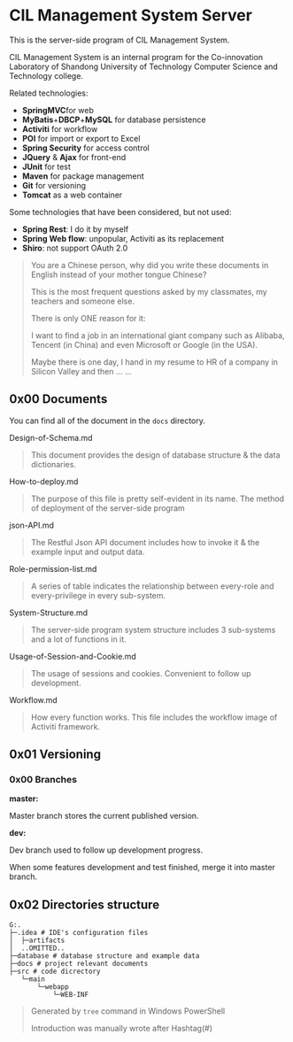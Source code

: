 # CIL Management System Server

This is the server-side program of CIL Management System.

CIL Management System is an internal program for the Co-innovation Laboratory of Shandong University of Technology Computer Science and Technology college.

Related technologies:

* **SpringMVC**for web
* **MyBatis**+**DBCP**+**MySQL** for database persistence
* **Activiti** for workflow
* **POI** for import or export to Excel
* **Spring Security** for access control
* **JQuery** & **Ajax** for front-end 
* **JUnit** for test
* **Maven** for package management
* **Git** for versioning
* **Tomcat** as a web container

Some technologies that have been considered, but not used:

* **Spring Rest**: I do it by myself
* **Spring Web flow**: unpopular, Activiti as its replacement
* **Shiro**: not support OAuth 2.0 

> You are a Chinese person, why did you write these documents in English instead of your mother tongue Chinese?
>
> This is the most frequent questions asked by my classmates, my teachers and someone else.
>
> There is only ONE reason for it:
>
> I want to find a job in an international giant company such as Alibaba, Tencent (in China) and even Microsoft or Google (in the USA).
>
> Maybe there is one day, I hand in my resume to HR of a company in Silicon Valley and then ... ...

## 0x00 Documents

You can find all of the document in the `docs` directory.

Design-of-Schema.md

> This document provides the design of database structure & the data dictionaries.

How-to-deploy.md

> The purpose of this file is pretty self-evident in its name. The method of deployment of the server-side program

json-API.md

> The Restful Json API document includes how to invoke it & the example input and output data.

Role-permission-list.md

> A series of table indicates the relationship between every-role and every-privilege in every sub-system.

System-Structure.md

> The server-side program system structure includes 3 sub-systems and a lot of functions in it.

Usage-of-Session-and-Cookie.md

> The usage of sessions and cookies. Convenient to follow up development.

Workflow.md

> How every function works. This file includes the workflow image of Activiti framework.

## 0x01 Versioning

### 0x00 Branches

**master:**

Master branch stores the current published version.

**dev:**

Dev branch used to follow up development progress. 

When some features development and test finished, merge it into master branch.

## 0x02 Directories structure

```
G:.
├─.idea # IDE's configuration files
│  ├─artifacts
│  ..OMITTED..
├─database # database structure and example data
├─docs # project relevant documents
├─src # code dicrectory
   └─main
       └─webapp
           └─WEB-INF
```

> Generated by `tree` command in Windows PowerShell
>
> Introduction was manually wrote after Hashtag(#)

